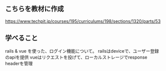 ## こちらを教材に作成

https://www.techpit.jp/courses/195/curriculums/198/sections/1320/parts/53

## 学べること

rails & vue を使った、ログイン機能について。
railsはdeviceで、ユーザー登録のapiを提供
vueはリクエストを投げて、ローカルストレージでresponse headerを管理
